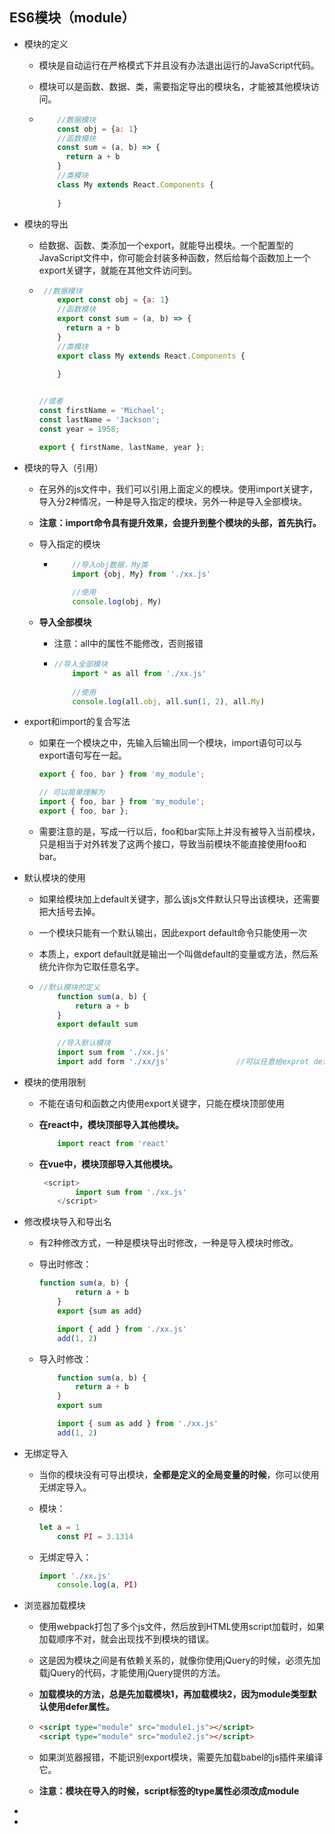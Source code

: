 ## ES6模块（module）

- 模块的定义

  - 模块是自动运行在严格模式下并且没有办法退出运行的JavaScript代码。

  - 模块可以是函数、数据、类，需要指定导出的模块名，才能被其他模块访问。

  - ```js
        //数据模块
        const obj = {a: 1}
        //函数模块
        const sum = (a, b) => {
          return a + b
        }
        //类模块
        class My extends React.Components {
        
        }
    ```

- 模块的导出

  - 给数据、函数、类添加一个export，就能导出模块。一个配置型的JavaScript文件中，你可能会封装多种函数，然后给每个函数加上一个export关键字，就能在其他文件访问到。

  - ```js
     //数据模块
        export const obj = {a: 1}
        //函数模块
        export const sum = (a, b) => {
          return a + b
        }
        //类模块
        export class My extends React.Components {
        
        }
    
    
    //或者
    const firstName = 'Michael';
    const lastName = 'Jackson';
    const year = 1958;
    
    export { firstName, lastName, year };
    ```

- 模块的导入（引用）

  - 在另外的js文件中，我们可以引用上面定义的模块。使用import关键字，导入分2种情况，一种是导入指定的模块，另外一种是导入全部模块。

  - **注意：import命令具有提升效果，会提升到整个模块的头部，首先执行。**

  - 导入指定的模块

    - ```js
          //导入obj数据，My类
          import {obj, My} from './xx.js'
          
          //使用
          console.log(obj, My)
      ```

  - **导入全部模块**

    - 注意：all中的属性不能修改，否则报错

    - ```js
      //导入全部模块
          import * as all from './xx.js'
          
          //使用
          console.log(all.obj, all.sun(1, 2), all.My)
      ```



- export和import的复合写法

  - 如果在一个模块之中，先输入后输出同一个模块，import语句可以与export语句写在一起。

    ```javascript
    export { foo, bar } from 'my_module';
    
    // 可以简单理解为
    import { foo, bar } from 'my_module';
    export { foo, bar };
    ```

  - 需要注意的是，写成一行以后，foo和bar实际上并没有被导入当前模块，只是相当于对外转发了这两个接口，导致当前模块不能直接使用foo和bar。

    

- 默认模块的使用

  - 如果给模块加上default关键字，那么该js文件默认只导出该模块，还需要把大括号去掉。

  - 一个模块只能有一个默认输出，因此export default命令只能使用一次

  - 本质上，export default就是输出一个叫做default的变量或方法，然后系统允许你为它取任意名字。

  - ```js
    //默认模块的定义
        function sum(a, b) {
            return a + b
        }
        export default sum
        
        //导入默认模块
        import sum from './xx.js'
        import add form './xx/js'               //可以任意给exprot default的变量或方法取名字
    ```

- 模块的使用限制

  - 不能在语句和函数之内使用export关键字，只能在模块顶部使用

  - **在react中，模块顶部导入其他模块。**

    ```js
        import react from 'react'
    ```

  - **在vue中，模块顶部导入其他模块。**

    ```js
     <script>
            import sum from './xx.js'
        </script>
    ```

- 修改模块导入和导出名

  - 有2种修改方式，一种是模块导出时修改，一种是导入模块时修改。

  - 导出时修改：

    ```js
    function sum(a, b) {
            return a + b
        }
        export {sum as add}
    
        import { add } from './xx.js'
        add(1, 2)
    ```

  - 导入时修改：

    ```js
        function sum(a, b) {
            return a + b
        }
        export sum
    
        import { sum as add } from './xx.js'
        add(1, 2)
    ```

- 无绑定导入

  - 当你的模块没有可导出模块，**全都是定义的全局变量的时候**，你可以使用无绑定导入。

  - 模块：

    ```js
    let a = 1
        const PI = 3.1314
    ```

  - 无绑定导入：

    ```js
    import './xx.js'
        console.log(a, PI)
    ```

- 浏览器加载模块

  - 使用webpack打包了多个js文件，然后放到HTML使用script加载时，如果加载顺序不对，就会出现找不到模块的错误。

  - 这是因为模块之间是有依赖关系的，就像你使用jQuery的时候，必须先加载jQuery的代码，才能使用jQuery提供的方法。

  - **加载模块的方法，总是先加载模块1，再加载模块2，因为module类型默认使用defer属性。**

  - ```html
    <script type="module" src="module1.js"></script>
    <script type="module" src="module2.js"></script>
    ```

  - 如果浏览器报错，不能识别export模块，需要先加载babel的js插件来编译它。

  - **注意：模块在导入的时候，script标签的type属性必须改成module**

- 

- 